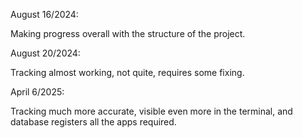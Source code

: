 August 16/2024:

Making progress overall with the structure of the project.


August 20/2024:

Tracking almost working, not quite, requires some fixing.


April 6/2025:

Tracking much more accurate, visible even more in the terminal, and database registers all the apps required.